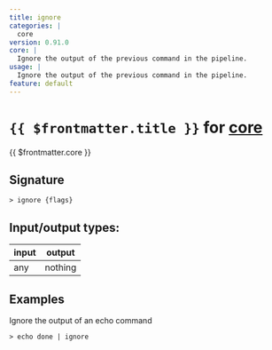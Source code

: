 ```yaml
---
title: ignore
categories: |
  core
version: 0.91.0
core: |
  Ignore the output of the previous command in the pipeline.
usage: |
  Ignore the output of the previous command in the pipeline.
feature: default
---
```

<!-- This file is automatically generated. Please edit the command in https://github.com/nushell/nushell instead. -->

# `{{ $frontmatter.title }}` for [core](/commands/categories/core.md)

<div class='command-title'>{{ $frontmatter.core }}</div>

## Signature

```> ignore {flags} ```


## Input/output types:

| input | output  |
| ----- | ------- |
| any   | nothing |

## Examples

Ignore the output of an echo command
```nu
> echo done | ignore

```
